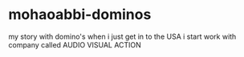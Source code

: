 # mohaoabbi-dominos
my story with domino's 
when i just get in to the USA i start work with company called AUDIO VISUAL ACTION 